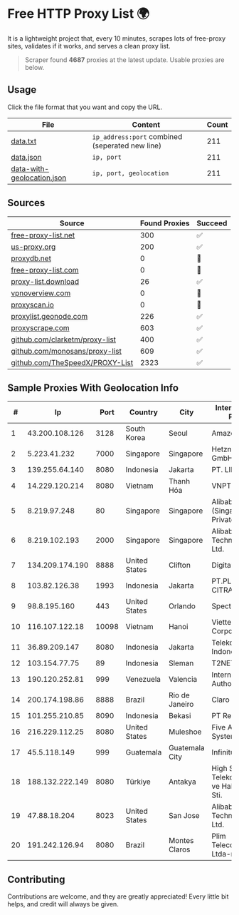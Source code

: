 
# Free HTTP Proxy List 🌍

It is a lightweight project that, every 10 minutes, scrapes lots of free-proxy sites, validates if it works, and serves a clean proxy list.


> Scraper found **4687** proxies at the latest update. Usable proxies are below.

## Usage

Click the file format that you want and copy the URL.


|File|Content|Count|
|----|-------|-----|
|[data.txt](https://raw.githubusercontent.com/themiralay/Proxy-List-World/master/data.txt)|`ip_address:port` combined (seperated new line)|211|
|[data.json](https://raw.githubusercontent.com/themiralay/Proxy-List-World/master/data.json)|`ip, port`|211|
|[data-with-geolocation.json](https://raw.githubusercontent.com/themiralay/Proxy-List-World/master/data-with-geolocation.json)|`ip, port, geolocation`|211|

## Sources

|Source|Found Proxies|Succeed|
|------|-------------|-------|
|[free-proxy-list.net](https://free-proxy-list.net)|300|✅|
|[us-proxy.org](https://www.us-proxy.org)|200|✅|
|[proxydb.net](http://proxydb.net)|0|🚫|
|[free-proxy-list.com](https://free-proxy-list.com/?page=&port=&type%5B%5D=http&type%5B%5D=https&up_time=0&search=Search)|0|🚫|
|[proxy-list.download](https://www.proxy-list.download/HTTP)|26|✅|
|[vpnoverview.com](https://vpnoverview.com/privacy/anonymous-browsing/free-proxy-servers)|0|🚫|
|[proxyscan.io](https://www.proxyscan.io)|0|🚫|
|[proxylist.geonode.com](https://proxylist.geonode.com/api/proxy-list?limit=300&page=1&sort_by=lastChecked&sort_type=desc&protocols=http,https)|226|✅|
|[proxyscrape.com](https://api.proxyscrape.com/v2/?request=displayproxies&protocol=http&timeout=10000&country=all&ssl=all&anonymity=all)|603|✅|
|[github.com/clarketm/proxy-list](https://raw.githubusercontent.com/clarketm/proxy-list/master/proxy-list-raw.txt)|400|✅|
|[github.com/monosans/proxy-list](https://raw.githubusercontent.com/monosans/proxy-list/main/proxies/http.txt)|609|✅|
|[github.com/TheSpeedX/PROXY-List](https://raw.githubusercontent.com/TheSpeedX/PROXY-List/master/http.txt)|2323|✅|


## Sample Proxies With Geolocation Info

|#|Ip|Port|Country|City|Internet Service Provider|
|-|--|----|-------|----|-------------------------|
|1|43.200.108.126|3128|South Korea|Seoul|Amazon.com, Inc.|
|2|5.223.41.232|7000|Singapore|Singapore|Hetzner Online GmbH|
|3|139.255.64.140|8080|Indonesia|Jakarta|PT. LINKNET|
|4|14.229.120.214|8080|Vietnam|Thanh Hóa|VNPT|
|5|8.219.97.248|80|Singapore|Singapore|Alibaba Cloud (Singapore) Private Limited|
|6|8.219.102.193|2000|Singapore|Singapore|Alibaba (US) Technology Co., Ltd.|
|7|134.209.174.190|8888|United States|Clifton|DigitalOcean, LLC|
|8|103.82.126.38|1993|Indonesia|Jakarta|PT.PLATINUM CITRA INDONESIA|
|9|98.8.195.160|443|United States|Orlando|Spectrum|
|10|116.107.122.18|10098|Vietnam|Hanoi|Viettel Corporation|
|11|36.89.209.147|8080|Indonesia|Jakarta|Telekomunikasi Indonesia|
|12|103.154.77.75|89|Indonesia|Sleman|T2NET|
|13|190.120.252.81|999|Venezuela|Valencia|Internet Numbers Authority|
|14|200.174.198.86|8888|Brazil|Rio de Janeiro|Claro S.A|
|15|101.255.210.85|8090|Indonesia|Bekasi|PT Remala Abadi|
|16|216.229.112.25|8080|United States|Muleshoe|Five Area Systems, LLC|
|17|45.5.118.149|999|Guatemala|Guatemala City|Infinitum S.A.|
|18|188.132.222.149|8080|Türkiye|Antakya|High Speed Telekomunikasyon ve Hab. Hiz. Ltd. Sti.|
|19|47.88.18.204|8023|United States|San Jose|Alibaba (US) Technology Co., Ltd.|
|20|191.242.126.94|8080|Brazil|Montes Claros|Plim Telecomunicacoes Ltda-me|



## Contributing

Contributions are welcome, and they are greatly appreciated! Every
little bit helps, and credit will always be given.

